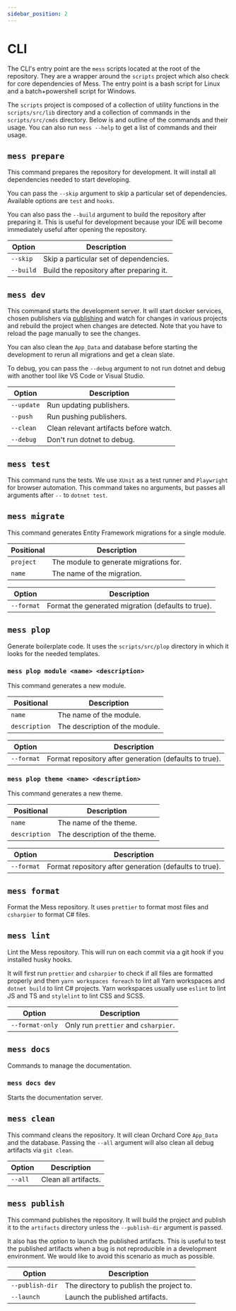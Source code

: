 ```yaml
---
sidebar_position: 2
---
```


# CLI

The CLI's entry point are the `mess` scripts located at the root of the
repository. They are a wrapper around the `scripts` project which also check for
core dependencies of Mess. The entry point is a bash script for Linux and a
batch+powershell script for Windows.

The `scripts` project is composed of a collection of utility functions in the
`scripts/src/lib` directory and a collection of commands in the
`scripts/src/cmds` directory. Below is and outline of the commands and their
usage. You can also run `mess --help` to get a list of commands and their usage.

## `mess prepare`

This command prepares the repository for development. It will install all
dependencies needed to start developing.

You can pass the `--skip` argument to skip a particular set of dependencies.
Available options are `test` and `hooks`.

You can also pass the `--build` argument to build the repository after preparing
it. This is useful for development because your IDE will become immediately
useful after opening the repository.

| Option    | Description                              |
| --------- | ---------------------------------------- |
| `--skip`  | Skip a particular set of dependencies.   |
| `--build` | Build the repository after preparing it. |

## `mess dev`

This command starts the development server. It will start docker services,
chosen publishers via [publishing](/mess/docs/publishing) and watch for changes
in various projects and rebuild the project when changes are detected. Note that
you have to reload the page manually to see the changes.

You can also clean the `App_Data` and database before starting the development
to rerun all migrations and get a clean slate.

To debug, you can pass the `--debug` argument to not run dotnet and debug with
another tool like VS Code or Visual Studio.

| Option     | Description                            |
| ---------- | -------------------------------------- |
| `--update` | Run updating publishers.               |
| `--push`   | Run pushing publishers.                |
| `--clean`  | Clean relevant artifacts before watch. |
| `--debug`  | Don't run dotnet to debug.             |

## `mess test`

This command runs the tests. We use `XUnit` as a test runner and `Playwright`
for browser automation. This command takes no arguments, but passes all
arguments after `--` to `dotnet test`.

## `mess migrate`

This command generates Entity Framework migrations for a single module.

| Positional | Description                            |
| ---------- | -------------------------------------- |
| `project`  | The module to generate migrations for. |
| `name`     | The name of the migration.             |

| Option     | Description                                        |
| ---------- | -------------------------------------------------- |
| `--format` | Format the generated migration (defaults to true). |

## `mess plop`

Generate boilerplate code. It uses the `scripts/src/plop` directory in which it
looks for the needed templates.

### `mess plop module <name> <description>`

This command generates a new module.

| Positional    | Description                    |
| ------------- | ------------------------------ |
| `name`        | The name of the module.        |
| `description` | The description of the module. |

| Option     | Description                                            |
| ---------- | ------------------------------------------------------ |
| `--format` | Format repository after generation (defaults to true). |

### `mess plop theme <name> <description>`

This command generates a new theme.

| Positional    | Description                   |
| ------------- | ----------------------------- |
| `name`        | The name of the theme.        |
| `description` | The description of the theme. |

| Option     | Description                                            |
| ---------- | ------------------------------------------------------ |
| `--format` | Format repository after generation (defaults to true). |

## `mess format`

Format the Mess repository. It uses `prettier` to format most files and
`csharpier` to format C# files.

## `mess lint`

Lint the Mess repository. This will run on each commit via a git hook if you
installed husky hooks.

It will first run `prettier` and `csharpier` to check if all files are formatted
properly and then `yarn workspaces foreach` to lint all Yarn workspaces and
`dotnet build` to lint C# projects. Yarn workspaces usually use `eslint` to lint
JS and TS and `stylelint` to lint CSS and SCSS.

| Option          | Description                          |
| --------------- | ------------------------------------ |
| `--format-only` | Only run `prettier` and `csharpier`. |

## `mess docs`

Commands to manage the documentation.

### `mess docs dev`

Starts the documentation server.

## `mess clean`

This command cleans the repository. It will clean Orchard Core `App_Data` and
the database. Passing the `--all` argument will also clean all debug artifacts
via `git clean`.

| Option  | Description          |
| ------- | -------------------- |
| `--all` | Clean all artifacts. |

## `mess publish`

This command publishes the repository. It will build the project and publish it
to the `artifacts` directory unless the `--publish-dir` argument is passed.

It also has the option to launch the published artifacts. This is useful to test
the published artifacts when a bug is not reproducible in a development
environment. We would like to avoid this scenario as much as possible.

| Option          | Description                              |
| --------------- | ---------------------------------------- |
| `--publish-dir` | The directory to publish the project to. |
| `--launch`      | Launch the published artifacts.          |
